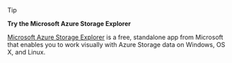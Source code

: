 > [!TIP]
> **Try the Microsoft Azure Storage Explorer**
> 
> [Microsoft Azure Storage Explorer](../articles/vs-azure-tools-storage-manage-with-storage-explorer.md) is a free, standalone app from Microsoft that enables you to work visually with Azure Storage data on Windows, OS X, and Linux.